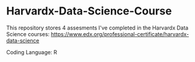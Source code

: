 # Harvardx-Data-Science-Course
This repository stores 4 assesments I've completed in the Harvardx Data Science courses: https://www.edx.org/professional-certificate/harvardx-data-science

Coding Language: R
